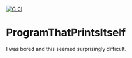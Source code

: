 [![C CI](https://github.com/MetaColon/ProgramThatPrintsItself/actions/workflows/action.yml/badge.svg)](https://github.com/MetaColon/ProgramThatPrintsItself/actions/workflows/action.yml)
# ProgramThatPrintsItself
I was bored and this seemed surprisingly difficult.
